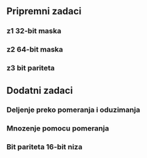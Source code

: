 ## Pripremni zadaci
### z1 32-bit maska
### z2 64-bit maska
### z3 bit pariteta

## Dodatni zadaci
### Deljenje preko pomeranja i oduzimanja
### Mnozenje pomocu pomeranja
### Bit pariteta 16-bit niza
